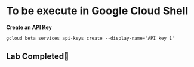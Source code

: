 # **To be execute in Google Cloud Shell**

**Create an API Key**

```
gcloud beta services api-keys create --display-name='API key 1'
```

## Lab Completed🎉